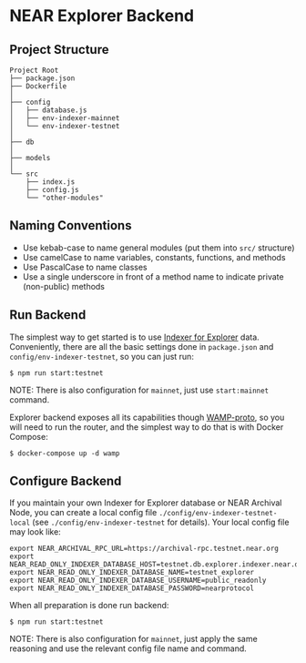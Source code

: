 # NEAR Explorer Backend

## Project Structure

```
Project Root
├── package.json
├── Dockerfile
│
├── config
│   ├── database.js
│   ├── env-indexer-mainnet
│   └── env-indexer-testnet
│
├── db
│
├── models
│
└── src
    ├── index.js
    ├── config.js
    └── "other-modules"
```

## Naming Conventions

-   Use kebab-case to name general modules (put them into `src/` structure)
-   Use camelCase to name variables, constants, functions, and methods
-   Use PascalCase to name classes
-   Use a single underscore in front of a method name to indicate private (non-public) methods

## Run Backend

The simplest way to get started is to use [Indexer for Explorer](https://github.com/near/near-indexer-for-explorer) data.
Conveniently, there are all the basic settings done in `package.json` and `config/env-indexer-testnet`, so you can just run:

```
$ npm run start:testnet
```

NOTE: There is also configuration for `mainnet`, just use `start:mainnet` command.

Explorer backend exposes all its capabilities though [WAMP-proto](https://wamp-proto.org/), so you will need to run the router, and the simplest way to do that is with Docker Compose:

```
$ docker-compose up -d wamp
```

## Configure Backend

If you maintain your own Indexer for Explorer database or NEAR Archival Node, you can create a local config file `./config/env-indexer-testnet-local` (see `./config/env-indexer-testnet` for details).
Your local config file may look like:

```
export NEAR_ARCHIVAL_RPC_URL=https://archival-rpc.testnet.near.org
export NEAR_READ_ONLY_INDEXER_DATABASE_HOST=testnet.db.explorer.indexer.near.dev
export NEAR_READ_ONLY_INDEXER_DATABASE_NAME=testnet_explorer
export NEAR_READ_ONLY_INDEXER_DATABASE_USERNAME=public_readonly
export NEAR_READ_ONLY_INDEXER_DATABASE_PASSWORD=nearprotocol
```

When all preparation is done run backend:

```
$ npm run start:testnet
```

NOTE: There is also configuration for `mainnet`, just apply the same reasoning and use the relevant config file name and command.
